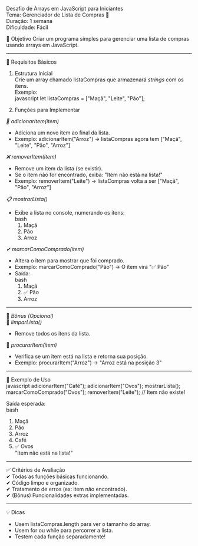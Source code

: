 Desafio de Arrays em JavaScript para Iniciantes  
Tema: Gerenciador de Lista de Compras 🛒  
Duração: 1 semana  
Dificuldade: Fácil  

 📌 Objetivo 
Criar um programa simples para gerenciar uma lista de compras usando arrays em JavaScript.  

---

🧩 Requisitos Básicos  

 1. Estrutura Inicial  
Crie um array chamado listaCompras que armazenará *strings* com os itens.  
Exemplo:  
javascript
let listaCompras = ["Maçã", "Leite", "Pão"];


 2. Funções para Implementar  

 *🛒 adicionarItem(item)*  
- Adiciona um novo item ao final da lista.  
- Exemplo: adicionarItem("Arroz") → listaCompras agora tem ["Maçã", "Leite", "Pão", "Arroz"]  

 *❌ removerItem(item)*  
- Remove um item da lista (se existir).  
- Se o item não for encontrado, exiba: "Item não está na lista!"  
- Exemplo: removerItem("Leite") → listaCompras volta a ser ["Maçã", "Pão", "Arroz"]  

 *📋 mostrarLista()*
- Exibe a lista no console, numerando os itens:  
  bash
  1. Maçã  
  2. Pão  
  3. Arroz  
    

 *✔ marcarComoComprado(item)*  
- Altera o item para mostrar que foi comprado.  
- Exemplo: marcarComoComprado("Pão") → O item vira "✅ Pão"  
- Saída:  
  bash
  1. Maçã  
  2. ✅ Pão  
  3. Arroz  
    

---

 🎯 *Bônus (Opcional)*  
🔹 *limparLista()*
- Remove todos os itens da lista.  

🔹 *procurarItem(item)* 
- Verifica se um item está na lista e retorna sua posição.  
- Exemplo: procurarItem("Arroz") → "Arroz está na posição 3"  

---

 📝 Exemplo de Uso  
javascript
adicionarItem("Café");
adicionarItem("Ovos");
mostrarLista();
marcarComoComprado("Ovos");
removerItem("Leite"); // Item não existe!

Saída esperada:  
bash
1. Maçã  
2. Pão  
3. Arroz  
4. Café  
5. ✅ Ovos  
"Item não está na lista!"


---

 ✅ Critérios de Avaliação  
✔ Todas as funções básicas funcionando.  
✔ Código limpo e organizado.  
✔ Tratamento de erros (ex: item não encontrado).  
✔ (Bônus) Funcionalidades extras implementadas.  

---

 💡 Dicas
- Usem listaCompras.length para ver o tamanho do array.  
- Usem for ou while para percorrer a lista.  
- Testem cada função separadamente!
